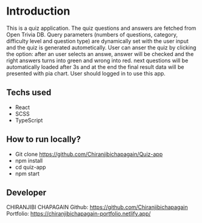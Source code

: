 # Introduction

This is a quiz application. The quiz questions and answers are fetched from Open Trivia DB. Query parameters (numbers of questions, category, difficulty level and question type) are dynamically set with the user input and the quiz is generated autometically. User can anser the quiz by clicking the option: after an user selects an answe, answer will be checked and the right answers turns into green and wrong into red. next questions will be automatically loaded after 3s and at the end the final result data will be presented with pia chart. User should logged in to use this app. 


## Techs used

* React
* SCSS
* TypeScript

## How to run locally?

* Git clone https://github.com/Chiranjibichapagain/Quiz-app
* npm install
* cd quiz-app
* npm start

## Developer
CHIRANJIBI CHAPAGAIN
Github: https://github.com/Chiranjibichapagain
Portfolio: https://chiranjibichapagain-portfolio.netlify.app/
